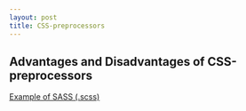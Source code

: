 ```yaml
---
layout: post
title: CSS-preprocessors
---
```


## Advantages and Disadvantages of CSS-preprocessors


<p><a href="http://codepen.io/Marvin1992/pen/Izyif">Example of SASS (.scss)</a></p>

